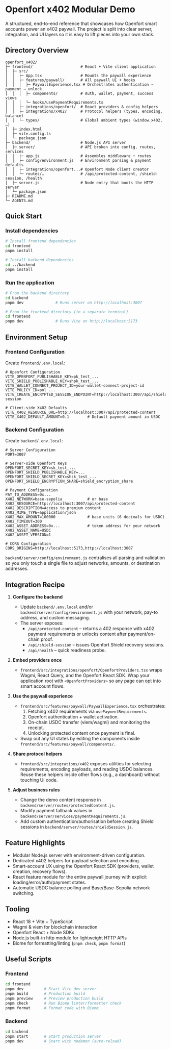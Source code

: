 # Openfort x402 Modular Demo

A structured, end-to-end reference that showcases how Openfort smart accounts power an x402 paywall. The project is split into clear server, integration, and UI layers so it is easy to lift pieces into your own stack.

## Directory Overview

```
openfort_x402/
├─ frontend/                     # React + Vite client application
│  ├─ src/
│  │  ├─ App.tsx                 # Mounts the paywall experience
│  │  ├─ features/paywall/       # All paywall UI + hooks
│  │  │  ├─ PaywallExperience.tsx # Orchestrates authentication → payment → unlock
│  │  │  ├─ components/          # Auth, wallet, payment, success views
│  │  │  └─ hooks/usePaymentRequirements.ts
│  │  ├─ integrations/openfort/  # React providers & config helpers
│  │  ├─ integrations/x402/      # Protocol helpers (types, encoding, balance)
│  │  └─ types/                  # Global ambient types (window.x402, …)
│  ├─ index.html
│  ├─ vite.config.ts
│  └─ package.json
├─ backend/                      # Node.js API server
│  ├─ server/                    # API broken into config, routes, services
│  │  ├─ app.js                  # Assembles middleware + routes
│  │  ├─ config/environment.js   # Environment parsing & payment defaults
│  │  ├─ integrations/openfort...# Openfort Node client creator
│  │  └─ routes/…                # /api/protected-content, /shield-session, /health
│  ├─ server.js                  # Node entry that boots the HTTP server
│  └─ package.json
├─ README.md
└─ AGENTS.md
```

## Quick Start

### Install dependencies

```bash
# Install frontend dependencies
cd frontend
pnpm install

# Install backend dependencies
cd ../backend
pnpm install
```

### Run the application

```bash
# From the backend directory
cd backend
pnpm dev              # Runs server on http://localhost:3007

# From the frontend directory (in a separate terminal)
cd frontend
pnpm dev              # Runs Vite on http://localhost:5173
```

## Environment Setup

### Frontend Configuration

Create `frontend/.env.local`:

```env
# Openfort Configuration
VITE_OPENFORT_PUBLISHABLE_KEY=pk_test_...
VITE_SHIELD_PUBLISHABLE_KEY=shpk_test_...
VITE_WALLET_CONNECT_PROJECT_ID=your-wallet-connect-project-id
VITE_POLICY_ID=pol_...
VITE_CREATE_ENCRYPTED_SESSION_ENDPOINT=http://localhost:3007/api/shield-session

# Client-side X402 Defaults
VITE_X402_RESOURCE_URL=http://localhost:3007/api/protected-content
VITE_X402_DEFAULT_AMOUNT=0.1        # Default payment amount in USDC
```

### Backend Configuration

Create `backend/.env.local`:

```env
# Server Configuration
PORT=3007

# Server-side Openfort Keys
OPENFORT_SECRET_KEY=sk_test_...
OPENFORT_SHIELD_PUBLISHABLE_KEY=...
OPENFORT_SHIELD_SECRET_KEY=shsk_test_...
OPENFORT_SHIELD_ENCRYPTION_SHARE=shield_encryption_share

# Payment Configuration
PAY_TO_ADDRESS=0x...
X402_NETWORK=base-sepolia           # or base
X402_RESOURCE=http://localhost:3007/api/protected-content
X402_DESCRIPTION=Access to premium content
X402_MIME_TYPE=application/json
X402_MAX_AMOUNT=100000              # base units (6 decimals for USDC)
X402_TIMEOUT=300
X402_ASSET_ADDRESS=0x...            # token address for your network
X402_ASSET_NAME=USDC
X402_ASSET_VERSION=1

# CORS Configuration
CORS_ORIGINS=http://localhost:5173,http://localhost:3007
```

`backend/server/config/environment.js` centralises all parsing and validation so you only touch a single file to adjust networks, amounts, or destination addresses.

## Integration Recipe

1. **Configure the backend**
   - Update `backend/.env.local` and/or `backend/server/config/environment.js` with your network, pay-to address, and custom messaging.
   - The server exposes:
     - `/api/protected-content` – returns a 402 response with x402 payment requirements or unlocks content after payment/on-chain proof.
     - `/api/shield-session` – issues Openfort Shield recovery sessions.
     - `/api/health` – quick readiness probe.

2. **Embed providers once**
   - `frontend/src/integrations/openfort/OpenfortProviders.tsx` wraps Wagmi, React Query, and the Openfort React SDK. Wrap your application root with `<OpenfortProviders>` so any page can opt into smart account flows.

3. **Use the paywall experience**
   - `frontend/src/features/paywall/PaywallExperience.tsx` orchestrates:
     1. Fetching x402 requirements via `usePaymentRequirements`.
     2. Openfort authentication + wallet activation.
     3. On-chain USDC transfer (viem/wagmi) and monitoring the receipt.
     4. Unlocking protected content once payment is final.
   - Swap out any UI states by editing the components inside `frontend/src/features/paywall/components/`.

4. **Share protocol helpers**
   - `frontend/src/integrations/x402` exposes utilities for selecting requirements, encoding payloads, and reading USDC balances. Reuse these helpers inside other flows (e.g., a dashboard) without touching UI code.

5. **Adjust business rules**
   - Change the demo content response in `backend/server/routes/protectedContent.js`.
   - Modify payment fallback values in `backend/server/services/paymentRequirements.js`.
   - Add custom authentication/authorisation before creating Shield sessions in `backend/server/routes/shieldSession.js`.

## Feature Highlights

- Modular Node.js server with environment-driven configuration.
- Dedicated x402 helpers for payload selection and encoding.
- Smart-account UX using the Openfort React SDK (providers, wallet creation, recovery flows).
- React feature module for the entire paywall journey with explicit loading/error/auth/payment states.
- Automatic USDC balance polling and Base/Base-Sepolia network switching.

## Tooling

- React 18 + Vite + TypeScript
- Wagmi & viem for blockchain interaction
- Openfort React + Node SDKs
- Node.js built-in http module for lightweight HTTP APIs
- Biome for formatting/linting (`pnpm check`, `pnpm format`)

## Useful Scripts

### Frontend

```bash
cd frontend
pnpm dev         # Start Vite dev server
pnpm build       # Production build
pnpm preview     # Preview production build
pnpm check       # Run Biome linter/formatter check
pnpm format      # Format code with Biome
```

### Backend

```bash
cd backend
pnpm start       # Start production server
pnpm dev         # Start with nodemon (auto-reload)
```
